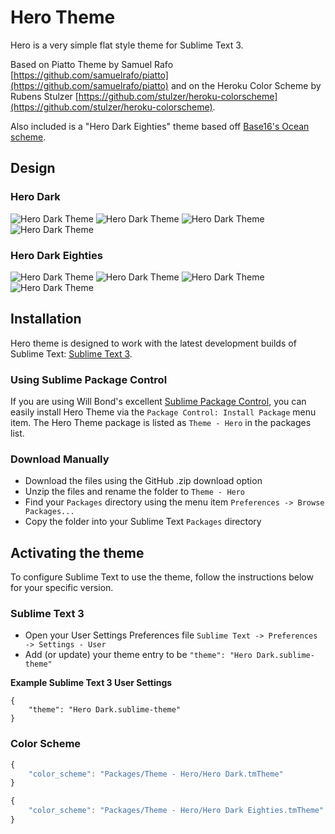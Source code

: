 # Hero Theme

 Hero is a very simple flat style theme for Sublime Text 3.

Based on Piatto Theme by Samuel Rafo [https://github.com/samuelrafo/piatto](https://github.com/samuelrafo/piatto) and on the Heroku Color Scheme by Rubens Stulzer [https://github.com/stulzer/heroku-colorscheme](https://github.com/stulzer/heroku-colorscheme).

Also included is a "Hero Dark Eighties" theme based off [Base16's Ocean scheme](http://chriskempson.github.io/base16/#ocean).

## Design

### Hero Dark
![Hero Dark Theme](https://raw.github.com/nickbalestra/Hero/master/images/hero_dark1.png)
![Hero Dark Theme](https://raw.github.com/nickbalestra/Hero/master/images/hero_dark2.png)
![Hero Dark Theme](https://raw.github.com/nickbalestra/Hero/master/images/hero_dark3.png)
![Hero Dark Theme](https://raw.github.com/nickbalestra/Hero/master/images/hero_dark4.png)

### Hero Dark Eighties
![Hero Dark Theme](https://raw.github.com/aaronbushnell/Hero/master/images/hero_dark_eighties1.png)
![Hero Dark Theme](https://raw.github.com/aaronbushnell/Hero/master/images/hero_dark_eighties2.png)
![Hero Dark Theme](https://raw.github.com/aaronbushnell/Hero/master/images/hero_dark_eighties3.png)
![Hero Dark Theme](https://raw.github.com/aaronbushnell/Hero/master/images/hero_dark_eighties4.png)

## Installation

Hero theme is designed to work with the latest development builds of Sublime Text: [Sublime Text 3](http://www.sublimetext.com/3dev).

### Using Sublime Package Control

If you are using Will Bond's excellent [Sublime Package Control](http://wbond.net/sublime_packages/package_control), you can easily install Hero Theme via the `Package Control: Install Package` menu item. The Hero Theme package is listed as `Theme - Hero` in the packages list.

### Download Manually

* Download the files using the GitHub .zip download option
* Unzip the files and rename the folder to `Theme - Hero`
* Find your `Packages` directory using the menu item  `Preferences -> Browse Packages...`
* Copy the folder into your Sublime Text `Packages` directory

## Activating the theme

To configure Sublime Text to use the theme, follow the instructions below for your specific version.


### Sublime Text 3

* Open your User Settings Preferences file `Sublime Text -> Preferences -> Settings - User`
* Add (or update) your theme entry to be `"theme": "Hero Dark.sublime-theme"`

**Example Sublime Text 3 User Settings**

    {
        "theme": "Hero Dark.sublime-theme"
    }


### Color Scheme

```javascript
{
    "color_scheme": "Packages/Theme - Hero/Hero Dark.tmTheme"
}
```

```javascript
{
    "color_scheme": "Packages/Theme - Hero/Hero Dark Eighties.tmTheme"
}
```
